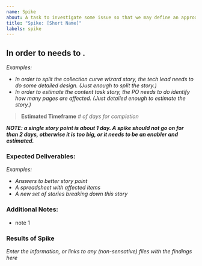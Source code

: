 ```yaml
---
name: Spike
about: A task to investigate some issue so that we may define an approach, break down a too-big story, get details for estimation.
title: "Spike: [Short Name]"
labels: spike
---
```


## In order to <achieve some goal> <a system or persona> needs to <some action>.

*Examples:*
* *In order to split the collection curve wizard story, the tech lead needs to do some detailed design. (Just enough to split the story.)*
* *In order to estimate the content task story, the PO needs to do identify how many pages are affected. (Just detailed enough to estimate the story.)*

> **Estimated Timeframe** *# of days for completion* 

***NOTE: a single story point is about 1 day.  A spike should not go on for than 2 days, otherwise it is too big, or it needs to be an enabler and estimated.***

### Expected Deliverables:
*Examples:*
* *Answers to better story point*
* *A spreadsheet with affected items*
* *A new set of stories breaking down this story*

### Additional Notes:
* note 1

### Results of Spike
*Enter the information, or links to any (non-sensative) files with the findings here*
